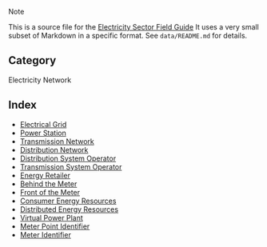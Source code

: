 > [!NOTE] 
> This is a source file for the [Electricity Sector Field Guide](https://grahamlea.github.io/Electricity-Sector-Field-Guide/)
> It uses a very small subset of Markdown in a specific format.
> See `data/README.md` for details.

## Category
Electricity Network

## Index
- [Electrical Grid](Electrical_Grid.md)
- [Power Station](Power_Station.md)
- [Transmission Network](Transmission_Network.md)
- [Distribution Network](Distribution_Network.md)
- [Distribution System Operator](Distribution_System_Operator.md)
- [Transmission System Operator](Transmission_System_Operator.md)
- [Energy Retailer](Energy_Retailer.md)
- [Behind the Meter](Behind_the_Meter.md)
- [Front of the Meter](Front_of_the_Meter.md)
- [Consumer Energy Resources](Consumer_Energy_Resources.md)
- [Distributed Energy Resources](Distributed_Energy_Resources.md)
- [Virtual Power Plant](Virtual_Power_Plant.md)
- [Meter Point Identifier](Meter_Point_Identifier.md)
- [Meter Identifier](Meter_Identifier.md)
